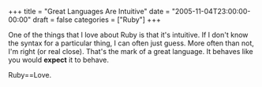 +++
title = "Great Languages Are Intuitive"
date = "2005-11-04T23:00:00-00:00"
draft = false
categories = ["Ruby"]
+++

One of the things that I love about Ruby is that it's intuitive. If I
don't know the syntax for a particular thing, I can often just guess.
More often than not, I'm right (or real close). That's the mark of a
great language. It behaves like you would **expect** it to behave.

Ruby==Love.

